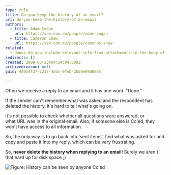 ```yaml
---
type: rule
title: Do you keep the history of an email?
uri: do-you-keep-the-history-of-an-email
authors:
  - title: Adam Cogan
    url: https://ssw.com.au/people/adam-cogan
  - title: Cameron Shaw
    url: https://ssw.com.au/people/cameron-shaw
related:
  - dones-do-you-include-relevant-info-from-attachments-in-the-body-of-the-email
redirects: []
created: 2009-03-23T04:14:04.000Z
archivedreason: null
guid: 44054f27-c217-45bc-9feb-2b59e09d0885

---
```


Often we receive a reply to an email and it has one word: "Done."

If the sender can't remember what was asked and the respondent has deleted the history, it's hard to tell what's going on. 

<!--endintro-->

It's not possible to check whether all questions were answered, or what URL was in the original email. Also, if someone else is Cc'ed, they won't have access to all information.

So, the only way is to go back into 'sent items', find what was asked for and copy and paste it into my reply, which can be very frustrating.

 So, **never delete the history when replying to an email**! Surely we aren't that hard up for disk space ;)

![Figure: History can be seen by anyone Cc'ed](microsoftteams-image-2-.png)
